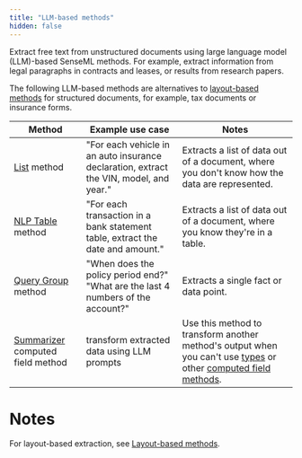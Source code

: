 ```yaml
---
title: "LLM-based methods"
hidden: false
---
```


Extract free text from unstructured documents using large language model (LLM)-based SenseML methods. For example, extract information from legal paragraphs in contracts and leases, or results from research papers.

The following LLM-based methods are alternatives to [layout-based methods](doc:methods) for structured documents, for example, tax documents or insurance forms. 

| Method                                                       | Example use case                                             | Notes                                                        |
| ------------------------------------------------------------ | ------------------------------------------------------------ | ------------------------------------------------------------ |
| [List](doc:list) method                                      | "For each vehicle in an auto insurance declaration, extract the VIN, model, and year." | Extracts a list of data out of a document, where you don't know how the data are represented. |
| [NLP Table](doc:nlp-table) method                            | "For each transaction in a bank statement table, extract the date and amount." | Extracts a list of data out of a document, where you know they're in a table. |
| [Query Group](doc:query-group) method                              | "When does the policy period end?"<br/>"What are the last 4 numbers of the account?" | Extracts a single fact or data point.                        |
| [Summarizer](doc:summarizer) computed field method | transform extracted data using LLM prompts | Use this method to transform another method's output when you can't use [types](doc:types) or other [computed field methods](doc:computed-field-methods).            |

Notes
====

For layout-based extraction, see [Layout-based methods](doc:methods).
